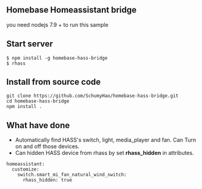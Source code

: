 ## Homebase Homeassistant bridge

you need nodejs 7.9 + to run this sample

## Start server

```
$ npm install -g homebase-hass-bridge
$ rhass
```

## Install from source code

```
git clone https://github.com/SchumyHao/homebase-hass-bridge.git
cd homebase-hass-bridge
npm install .
```

## What have done

- Automatically find HASS's switch, light, media_player and fan.
Can Turn on and off those devices.
- Can hidden HASS device from rhass by set **rhass_hidden** in attributes.
```
homeassistant:
  customize:
    switch.smart_mi_fan_natural_wind_switch:
      rhass_hidden: true
```
